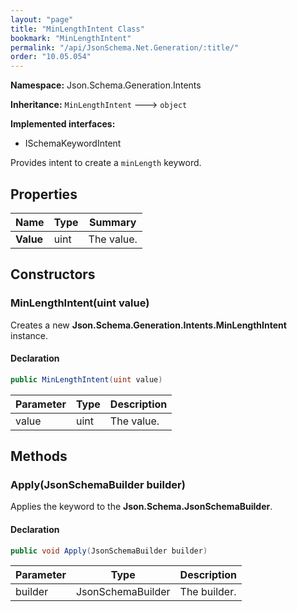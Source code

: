 ```yaml
---
layout: "page"
title: "MinLengthIntent Class"
bookmark: "MinLengthIntent"
permalink: "/api/JsonSchema.Net.Generation/:title/"
order: "10.05.054"
---
```

**Namespace:** Json.Schema.Generation.Intents

**Inheritance:**
`MinLengthIntent`
 🡒 
`object`

**Implemented interfaces:**

- ISchemaKeywordIntent

Provides intent to create a `minLength` keyword.

## Properties

| Name | Type | Summary |
|---|---|---|
| **Value** | uint | The value. |

## Constructors

### MinLengthIntent(uint value)

Creates a new **Json.Schema.Generation.Intents.MinLengthIntent** instance.

#### Declaration

```c#
public MinLengthIntent(uint value)
```

| Parameter | Type | Description |
|---|---|---|
| value | uint | The value. |


## Methods

### Apply(JsonSchemaBuilder builder)

Applies the keyword to the **Json.Schema.JsonSchemaBuilder**.

#### Declaration

```c#
public void Apply(JsonSchemaBuilder builder)
```

| Parameter | Type | Description |
|---|---|---|
| builder | JsonSchemaBuilder | The builder. |



